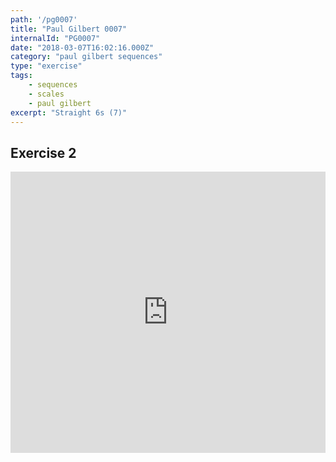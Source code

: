 ```yaml
---
path: '/pg0007'
title: "Paul Gilbert 0007"
internalId: "PG0007"
date: "2018-03-07T16:02:16.000Z"
category: "paul gilbert sequences"
type: "exercise"
tags:
    - sequences
    - scales
    - paul gilbert
excerpt: "Straight 6s (7)"
---
```


## Exercise 2

<iframe src="https://flat.io/embed/5aa04f21c915e971e510d626?layout=responsive&audioSource=&videoPosition=" height="450" width="100%" frameBorder="0" allowfullscreen></iframe>
